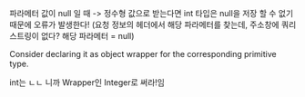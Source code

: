 <p>파라메터 값이 null 일 때
-&gt; 정수형 값으로 받는다면 int 타입은 null을 저장 할 수 없기때문에 오류가 발생한다!
(요청 정보의 헤더에서 해당 파라메터를 찾는데, 주소창에 쿼리스트링이 없다? 해당 파라메터 = null)</p>
<blockquote>
</blockquote>
<p>Consider declaring it as object wrapper for the corresponding primitive type.</p>
<p>int는 ㄴㄴ 니까 Wrapper인 Integer로 써라!임</p>